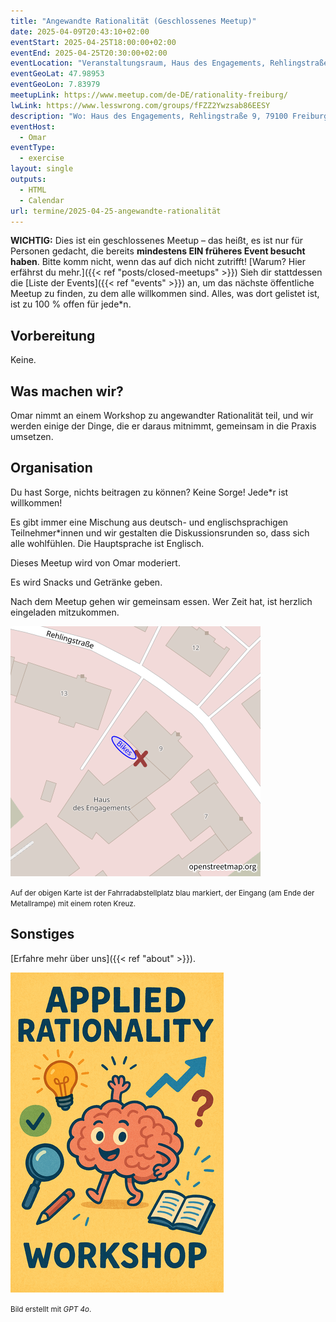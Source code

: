 ```yaml
---
title: "Angewandte Rationalität (Geschlossenes Meetup)"
date: 2025-04-09T20:43:10+02:00
eventStart: 2025-04-25T18:00:00+02:00
eventEnd: 2025-04-25T20:30:00+02:00
eventLocation: "Veranstaltungsraum, Haus des Engagements, Rehlingstraße 9, 79100 Freiburg"
eventGeoLat: 47.98953
eventGeoLon: 7.83979
meetupLink: https://www.meetup.com/de-DE/rationality-freiburg/
lwLink: https://www.lesswrong.com/groups/fFZZ2Ywzsab86EESY
description: "Wo: Haus des Engagements, Rehlingstraße 9, 79100 Freiburg. Wann: Freitag, 25. April 2025 um 18:00 Uhr MESZ."
eventHost:
  - Omar
eventType:
  - exercise
layout: single
outputs:
  - HTML
  - Calendar
url: termine/2025-04-25-angewandte-rationalität
---
```


**WICHTIG:** Dies ist ein geschlossenes Meetup – das heißt, es ist nur für
Personen gedacht, die bereits **mindestens EIN früheres Event besucht haben**.
Bitte komm nicht, wenn das auf dich nicht zutrifft! [Warum? Hier erfährst du mehr.]({{< ref "posts/closed-meetups" >}}) Sieh dir stattdessen die [Liste der Events]({{< ref "events" >}}) an, um das nächste öffentliche Meetup zu finden, zu dem alle willkommen sind. Alles, was dort gelistet ist, ist zu 100 % offen für jede*n.


## Vorbereitung

Keine.


## Was machen wir?

Omar nimmt an einem Workshop zu angewandter Rationalität teil, und wir werden
einige der Dinge, die er daraus mitnimmt, gemeinsam in die Praxis umsetzen.


## Organisation

Du hast Sorge, nichts beitragen zu können? Keine Sorge! Jede*r ist willkommen!

Es gibt immer eine Mischung aus deutsch- und englischsprachigen Teilnehmer*innen
und wir gestalten die Diskussionsrunden so, dass sich alle wohlfühlen. Die
Hauptsprache ist Englisch.

Dieses Meetup wird von Omar moderiert.

Es wird Snacks und Getränke geben.

Nach dem Meetup gehen wir gemeinsam essen. Wer Zeit hat, ist herzlich eingeladen mitzukommen.

![Ort (Veranstaltungsraum, Haus des Engagements)](/images/hde-new-building-2.png)

<small>Auf der obigen Karte ist der Fahrradabstellplatz blau markiert, der Eingang (am Ende der Metallrampe) mit einem roten Kreuz.</small>


## Sonstiges

[Erfahre mehr über uns]({{< ref "about" >}}).

![Angewandte Rationalität Poster](cover.png "Angewandte Rationalität Poster")

<small>Bild erstellt mit _GPT 4o_.</small>
